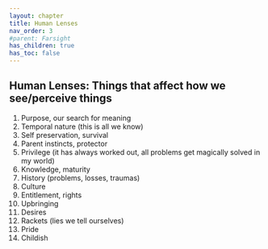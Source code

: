```yaml
---
layout: chapter
title: Human Lenses
nav_order: 3
#parent: Farsight
has_children: true
has_toc: false
---
```


## Human Lenses: Things that affect how we see/perceive things
    
1. Purpose, our search for meaning
1. Temporal nature (this is all we know)
1. Self preservation, survival
1. Parent instincts, protector
1. Privilege (it has always worked out, all problems get magically solved in my world)
1. Knowledge, maturity
1. History (problems, losses, traumas)
1. Culture
1. Entitlement, rights 
1. Upbringing 
1. Desires
1. Rackets (lies we tell ourselves)
1. Pride
1. Childish